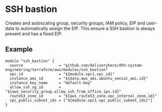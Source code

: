 # SSH bastion

Creates and autoscaling group, security groups, IAM policy, EIP and user-data to automatically assign the EIP. This ensure a SSH bastion is always present and has a fixed EIP.

## Example

```
module "ssh_bastion" {
  source                = "github.com/deliveryhero/dhh-system-engineering/terraform/aws/modules/ssh_bastion"
  vpc_id                = "${module.vpc1.vpc_id}"
  instance_ami_id       = "${data.aws_ami.ubuntu_xenial_ami.id}"
  instance_key_name     = "default-key"
  allow_ssh_sg_id       = "${aws_security_group.allow_ssh_from_office_ips.id}"
  route53_zone_id       = "${aws_route53_zone.vpc_internal_zone.id}"
  vpc_public_subnet_ids = ["${module.vpc1.vpc_public_subnet_ids}"]
}
```
